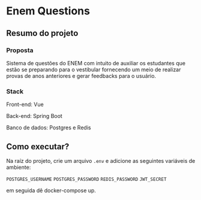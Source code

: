 # Enem Questions

## Resumo do projeto

### Proposta

Sistema de questões do ENEM com intuito de auxiliar os estudantes que estão se preparando para o vestibular fornecendo um meio de realizar provas de anos anteriores e gerar feedbacks para o usuário.

### Stack

Front-end: Vue

Back-end: Spring Boot

Banco de dados: Postgres e Redis

## Como executar?

Na raíz do projeto, crie um arquivo `.env` e adicione as seguintes variáveis de ambiente:

`POSTGRES_USERNAME`
`POSTGRES_PASSWORD`
`REDIS_PASSWORD`
`JWT_SECRET`

em seguida dê docker-compose up.
